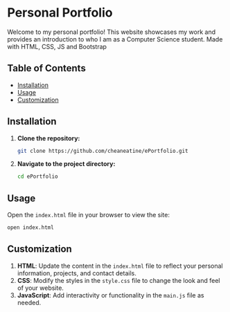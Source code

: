 # Personal Portfolio
Welcome to my personal portfolio! This website showcases my work and provides an introduction to who I am as a Computer Science student.
Made with HTML, CSS, JS and Bootstrap

## Table of Contents
- [Installation](#installation)
- [Usage](#usage)
- [Customization](#customization)

## Installation
1. **Clone the repository:**
   ```bash
   git clone https://github.com/cheaneatine/ePortfolio.git
   ```
2. **Navigate to the project directory:**
   ```bash
   cd ePortfolio
   ```

## Usage
Open the `index.html` file in your browser to view the site:
   ```bash
   open index.html
   ```

## Customization
1. **HTML**: Update the content in the `index.html` file to reflect your personal information, projects, and contact details.
2. **CSS**: Modify the styles in the `style.css` file to change the look and feel of your website.
3. **JavaScript**: Add interactivity or functionality in the `main.js` file as needed.